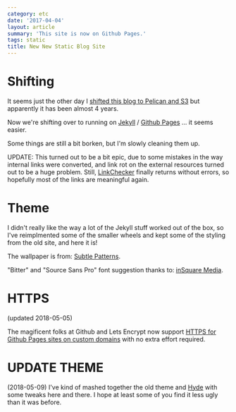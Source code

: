 ```yaml
---
category: etc
date: '2017-04-04'
layout: article
summary: 'This site is now on Github Pages.'
tags: static
title: New New Static Blog Site
---
```


Shifting
========

It seems just the other day I [shifted this blog to Pelican and S3](/art/new-static-site/)
but apparently it has been almost 4 years.

Now we're shifting over to running on [Jekyll](https://jekyllrb.com/) /
[Github Pages](https://pages.github.com) ... it seems easier.

Some things are still a bit borken, but I'm slowly cleaning them up.

UPDATE: This turned out to be a bit epic, due to some mistakes in the way internal links
were converted, and link rot on the external resources turned out to be a huge problem.
Still, [LinkChecker](https://wummel.github.io/linkchecker/) finally returns without errors,
so hopefully most of the links are meaningful again.

Theme
=====

I didn't really like the way a lot of the Jekyll stuff worked out of the box, so
I've reimplmented some of the smaller wheels and kept some of the styling from the
old site, and here it is!

The wallpaper is from: [Subtle Patterns](http://subtlepatterns.com/3px-tile/).

"Bitter" and "Source Sans Pro" font suggestion thanks to: [inSquare
Media](http://www.insquaremedia.com/).

HTTPS
=====

(updated 2018-05-05)

The magificent folks at Github and Lets Encrypt now support
[HTTPS for Github Pages sites on custom domains](https://help.github.com/articles/securing-your-github-pages-site-with-https/)
with no extra effort required.

UPDATE THEME
============

(2018-05-09) I've kind of mashed together the old theme and 
[Hyde](https://github.com/poole/hyde) with some tweaks here
and there.  I hope at least some of you find it less ugly than
it was before.
